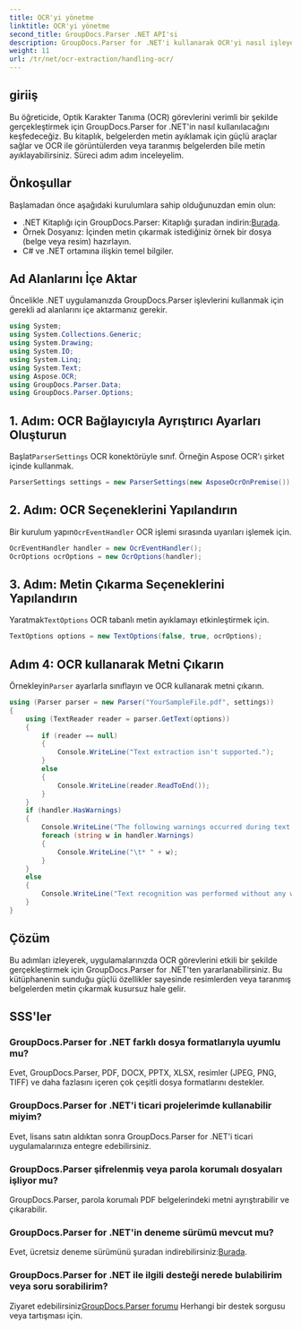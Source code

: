 ```yaml
---
title: OCR'yi yönetme
linktitle: OCR'yi yönetme
second_title: GroupDocs.Parser .NET API'si
description: GroupDocs.Parser for .NET'i kullanarak OCR'yi nasıl işleyeceğinizi öğrenin. Görüntülerden ve taranan belgelerden metni verimli bir şekilde çıkarın.
weight: 11
url: /tr/net/ocr-extraction/handling-ocr/
---
```

## giriiş
Bu öğreticide, Optik Karakter Tanıma (OCR) görevlerini verimli bir şekilde gerçekleştirmek için GroupDocs.Parser for .NET'in nasıl kullanılacağını keşfedeceğiz. Bu kitaplık, belgelerden metin ayıklamak için güçlü araçlar sağlar ve OCR ile görüntülerden veya taranmış belgelerden bile metin ayıklayabilirsiniz. Süreci adım adım inceleyelim.
## Önkoşullar
Başlamadan önce aşağıdaki kurulumlara sahip olduğunuzdan emin olun:
- .NET Kitaplığı için GroupDocs.Parser: Kitaplığı şuradan indirin:[Burada](https://releases.groupdocs.com/parser/net/).
- Örnek Dosyanız: İçinden metin çıkarmak istediğiniz örnek bir dosya (belge veya resim) hazırlayın.
- C# ve .NET ortamına ilişkin temel bilgiler.

## Ad Alanlarını İçe Aktar
Öncelikle .NET uygulamanızda GroupDocs.Parser işlevlerini kullanmak için gerekli ad alanlarını içe aktarmanız gerekir.
```csharp
using System;
using System.Collections.Generic;
using System.Drawing;
using System.IO;
using System.Linq;
using System.Text;
using Aspose.OCR;
using GroupDocs.Parser.Data;
using GroupDocs.Parser.Options;
```
## 1. Adım: OCR Bağlayıcıyla Ayrıştırıcı Ayarları Oluşturun
 Başlat`ParserSettings` OCR konektörüyle sınıf. Örneğin Aspose OCR'ı şirket içinde kullanmak.
```csharp
ParserSettings settings = new ParserSettings(new AsposeOcrOnPremise());
```
## 2. Adım: OCR Seçeneklerini Yapılandırın
 Bir kurulum yapın`OcrEventHandler` OCR işlemi sırasında uyarıları işlemek için.
```csharp
OcrEventHandler handler = new OcrEventHandler();
OcrOptions ocrOptions = new OcrOptions(handler);
```
## 3. Adım: Metin Çıkarma Seçeneklerini Yapılandırın
 Yaratmak`TextOptions` OCR tabanlı metin ayıklamayı etkinleştirmek için.
```csharp
TextOptions options = new TextOptions(false, true, ocrOptions);
```
## Adım 4: OCR kullanarak Metni Çıkarın
 Örnekleyin`Parser` ayarlarla sınıflayın ve OCR kullanarak metni çıkarın.
```csharp
using (Parser parser = new Parser("YourSampleFile.pdf", settings))
{
    using (TextReader reader = parser.GetText(options))
    {
        if (reader == null)
        {
            Console.WriteLine("Text extraction isn't supported.");
        }
        else
        {
            Console.WriteLine(reader.ReadToEnd());
        }
    }
    if (handler.HasWarnings)
    {
        Console.WriteLine("The following warnings occurred during text recognition:");
        foreach (string w in handler.Warnings)
        {
            Console.WriteLine("\t* " + w);
        }
    }
    else
    {
        Console.WriteLine("Text recognition was performed without any warnings.");
    }
}
```

## Çözüm
Bu adımları izleyerek, uygulamalarınızda OCR görevlerini etkili bir şekilde gerçekleştirmek için GroupDocs.Parser for .NET'ten yararlanabilirsiniz. Bu kütüphanenin sunduğu güçlü özellikler sayesinde resimlerden veya taranmış belgelerden metin çıkarmak kusursuz hale gelir.

## SSS'ler
### GroupDocs.Parser for .NET farklı dosya formatlarıyla uyumlu mu?
Evet, GroupDocs.Parser, PDF, DOCX, PPTX, XLSX, resimler (JPEG, PNG, TIFF) ve daha fazlasını içeren çok çeşitli dosya formatlarını destekler.
### GroupDocs.Parser for .NET'i ticari projelerimde kullanabilir miyim?
Evet, lisans satın aldıktan sonra GroupDocs.Parser for .NET'i ticari uygulamalarınıza entegre edebilirsiniz.
### GroupDocs.Parser şifrelenmiş veya parola korumalı dosyaları işliyor mu?
GroupDocs.Parser, parola korumalı PDF belgelerindeki metni ayrıştırabilir ve çıkarabilir.
### GroupDocs.Parser for .NET'in deneme sürümü mevcut mu?
 Evet, ücretsiz deneme sürümünü şuradan indirebilirsiniz:[Burada](https://releases.groupdocs.com/).
### GroupDocs.Parser for .NET ile ilgili desteği nerede bulabilirim veya soru sorabilirim?
 Ziyaret edebilirsiniz[GroupDocs.Parser forumu](https://forum.groupdocs.com/c/parser/17) Herhangi bir destek sorgusu veya tartışması için.